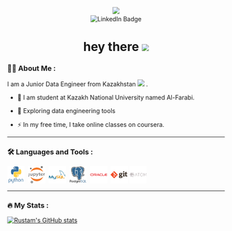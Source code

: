 <div id="header" align="center">
  <img src="https://media.giphy.com/media/M9gbBd9nbDrOTu1Mqx/giphy.gif" width="100"/>
  <div id="badges" >
  <!-- <a href="https://www.linkedin.com/in/meiran-zhiyenbayev"> -->
    <img src="https://img.shields.io/badge/LinkedIn-blue?style=for-the-badge&logo=linkedin&logoColor=white" alt="LinkedIn Badge"/>
  <!--</a> -->
  <h1>
  hey there
  <img src="https://media.giphy.com/media/hvRJCLFzcasrR4ia7z/giphy.gif" width="30px"/>
</h1>
</div>
</div>

### :man_technologist: About Me :
I am a Junior Data Engineer from Kazakhstan <img src="https://media.giphy.com/media/WUlplcMpOCEmTGBtBW/giphy.gif" width="30"> .

- :telescope: I am student at Kazakh National University named Al-Farabi.

- :seedling: Exploring data engineering tools

- :zap: In my free time, I take online classes on coursera.
---

### :hammer_and_wrench: Languages and Tools :
<div>
  <img src="https://github.com/devicons/devicon/blob/master/icons/python/python-original-wordmark.svg" title="Python"  alt="Python" width="40" height="40"/>&nbsp;
  <img src="https://github.com/devicons/devicon/blob/master/icons/jupyter/jupyter-original-wordmark.svg" title="Jupyter"  alt="Jupyter" width="40" height="40"/>&nbsp;
  <img src="https://github.com/devicons/devicon/blob/master/icons/mysql/mysql-original-wordmark.svg" title="MySQL"  alt="MySQL" width="40" height="40"/>&nbsp;
  <img src="https://github.com/devicons/devicon/blob/master/icons/postgresql/postgresql-original-wordmark.svg" title="Postresql"  alt="Postresql" width="40" height="40"/>&nbsp;
  <img src="https://github.com/devicons/devicon/blob/master/icons/oracle/oracle-original.svg" title="Oracle"  alt="Oracle" width="40" height="40"/>&nbsp;
  <img src="https://github.com/devicons/devicon/blob/master/icons/git/git-original-wordmark.svg" title="Git" **alt="Git" width="40" height="40"/>
  <img src="https://github.com/devicons/devicon/blob/master/icons/atom/atom-original-wordmark.svg" title="Atom" alt="Atom" width="40" height="40"/>&nbsp;
</div>

---

### :fire: My Stats :
[![Rustam's GitHub stats](https://github-readme-stats.vercel.app/api?username=Neko0101&theme=cobalt&show_icons=true)](https://github.com/anuraghazra/github-readme-stats)
